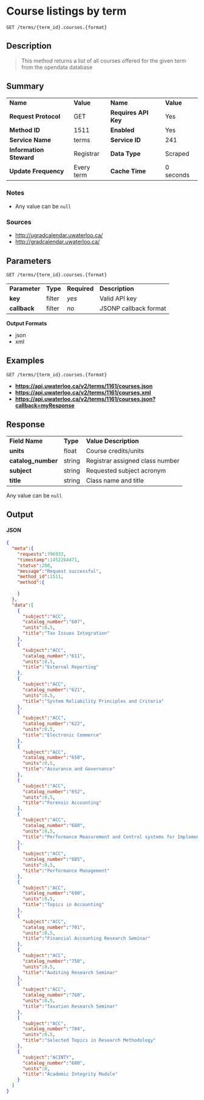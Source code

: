 # Course listings by term

```
GET /terms/{term_id}.courses.{format}
```

## Description

> This method returns a list of all courses offered for the given term from the opendata database

## Summary

<table>
  <tr>
    <td><b>Name</b></td>
    <td><b>Value</b></td>
    <td><b><b>Name</b></b></td>
    <td><b>Value</b></td>
  </tr>
  <tr>
    <td><b>Request Protocol</b></td>
    <td>GET</td>
    <td><b>Requires API Key</b></td>
    <td>Yes</td>
  </tr>
  <tr>
    <td><b>Method ID</b></td>
    <td>1511</td>
    <td><b>Enabled</b></td>
    <td>Yes</td>
  </tr>
  <tr>
    <td><b>Service Name</b></td>
    <td>terms</td>
    <td><b>Service ID</b></td>
    <td>241</td>
  </tr>
  <tr>
    <td><b>Information Steward</b></td>
    <td>Registrar</td>
    <td><b>Data Type</b></td>
    <td>Scraped</td>
  </tr>
  <tr>
    <td><b>Update Frequency</b></td>
    <td>Every term</td>
    <td><b>Cache Time</b></td>
    <td>0 seconds</td>
  </tr>
</table>


### Notes

- Any value can be `null`


### Sources

- http://ugradcalendar.uwaterloo.ca/
- http://gradcalendar.uwaterloo.ca/


## Parameters

```
GET /terms/{term_id}.courses.{format}
```

<table>
  <tr>
    <td><b>Parameter</b></td>
    <td><b>Type</b></td>
    <td><b><b>Required</b></b></td>
    <td><b>Description</b></td>
  </tr>
  <tr>
    <td><b>key</b></td>
    <td>filter</td>
    <td><i>yes</i></td>
    <td>Valid API key</td>
  </tr>
  <tr>
    <td><b>callback</b></td>
    <td>filter</td>
    <td><i>no</i></td>
    <td>JSONP callback format</td>
  </tr>
</table>

**Output Formats**

- json
- xml


## Examples

```
GET /terms/{term_id}.courses.{format}
```

- **https://api.uwaterloo.ca/v2/terms/1161/courses.json**
- **https://api.uwaterloo.ca/v2/terms/1161/courses.xml**
- **https://api.uwaterloo.ca/v2/terms/1161/courses.json?callback=myResponse**


## Response

<table>
  <tr>
    <td><b>Field Name</b></td>
    <td><b>Type</b></td>
    <td><b>Value Description</b></td>
  </tr>
  <tr>
    <td><b>units</b></td>
    <td>float</td>
    <td>Course credits/units</td>
  </tr>
  <tr>
    <td><b>catalog_number</b></td>
    <td>string</td>
    <td>Registrar assigned class number</td>
  </tr>
  <tr>
    <td><b>subject</b></td>
    <td>string</td>
    <td>Requested subject acronym</td>
  </tr>
  <tr>
    <td><b>title</b></td>
    <td>string</td>
    <td>Class name and title</td>
  </tr>
</table>


Any value can be `null`

## Output

#### JSON

```json
{
  "meta":{
    "requests":796933,
    "timestamp":1452284471,
    "status":200,
    "message":"Request successful",
    "method_id":1511,
    "method":{
      
    }
  },
  "data":[
    {
      "subject":"ACC",
      "catalog_number":"607",
      "units":0.5,
      "title":"Tax Issues Integration"
    },
    {
      "subject":"ACC",
      "catalog_number":"611",
      "units":0.5,
      "title":"External Reporting"
    },
    {
      "subject":"ACC",
      "catalog_number":"621",
      "units":0.5,
      "title":"System Reliability Principles and Criteria"
    },
    {
      "subject":"ACC",
      "catalog_number":"622",
      "units":0.5,
      "title":"Electronic Commerce"
    },
    {
      "subject":"ACC",
      "catalog_number":"650",
      "units":0.5,
      "title":"Assurance and Governance"
    },
    {
      "subject":"ACC",
      "catalog_number":"652",
      "units":0.5,
      "title":"Forensic Accounting"
    },
    {
      "subject":"ACC",
      "catalog_number":"680",
      "units":0.5,
      "title":"Performance Measurement and Control systems for Implementing Strategy"
    },
    {
      "subject":"ACC",
      "catalog_number":"685",
      "units":0.5,
      "title":"Performance Management"
    },
    {
      "subject":"ACC",
      "catalog_number":"690",
      "units":0.5,
      "title":"Topics in Accounting"
    },
    {
      "subject":"ACC",
      "catalog_number":"701",
      "units":0.5,
      "title":"Financial Accounting Research Seminar"
    },
    {
      "subject":"ACC",
      "catalog_number":"750",
      "units":0.5,
      "title":"Auditing Research Seminar"
    },
    {
      "subject":"ACC",
      "catalog_number":"760",
      "units":0.5,
      "title":"Taxation Research Seminar"
    },
    {
      "subject":"ACC",
      "catalog_number":"784",
      "units":0.5,
      "title":"Selected Topics in Research Methodology"
    },
    {
      "subject":"ACINTY",
      "catalog_number":"600",
      "units":0,
      "title":"Academic Integrity Module"
    }
  ]
}
```

